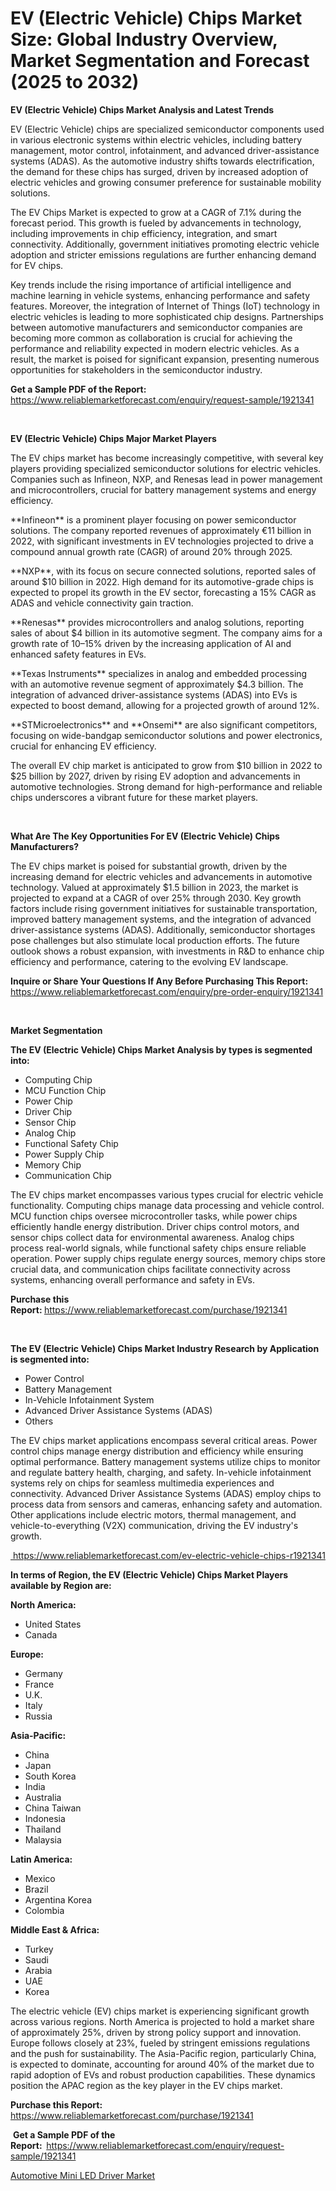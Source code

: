 <p><h1>EV (Electric Vehicle) Chips Market Size: Global Industry Overview, Market Segmentation and Forecast (2025 to 2032)</h1></p><p><strong>EV (Electric Vehicle) Chips Market Analysis and Latest Trends</strong></p>
<p><p>EV (Electric Vehicle) chips are specialized semiconductor components used in various electronic systems within electric vehicles, including battery management, motor control, infotainment, and advanced driver-assistance systems (ADAS). As the automotive industry shifts towards electrification, the demand for these chips has surged, driven by increased adoption of electric vehicles and growing consumer preference for sustainable mobility solutions.</p><p>The EV Chips Market is expected to grow at a CAGR of 7.1% during the forecast period. This growth is fueled by advancements in technology, including improvements in chip efficiency, integration, and smart connectivity. Additionally, government initiatives promoting electric vehicle adoption and stricter emissions regulations are further enhancing demand for EV chips.</p><p>Key trends include the rising importance of artificial intelligence and machine learning in vehicle systems, enhancing performance and safety features. Moreover, the integration of Internet of Things (IoT) technology in electric vehicles is leading to more sophisticated chip designs. Partnerships between automotive manufacturers and semiconductor companies are becoming more common as collaboration is crucial for achieving the performance and reliability expected in modern electric vehicles. As a result, the market is poised for significant expansion, presenting numerous opportunities for stakeholders in the semiconductor industry.</p></p>
<p><strong>Get a Sample PDF of the Report:&nbsp;</strong> <a href="https://www.reliablemarketforecast.com/enquiry/request-sample/1921341?utm_campaign=2947&utm_medium=2&utm_source=Github&utm_content=ia&utm_term=07042025&utm_id=ev-electric-vehicle-chips">https://www.reliablemarketforecast.com/enquiry/request-sample/1921341</a></p>
<p>&nbsp;</p>
<p><strong>EV (Electric Vehicle) Chips Major Market Players</strong></p>
<p><p>The EV chips market has become increasingly competitive, with several key players providing specialized semiconductor solutions for electric vehicles. Companies such as Infineon, NXP, and Renesas lead in power management and microcontrollers, crucial for battery management systems and energy efficiency.</p><p>**Infineon** is a prominent player focusing on power semiconductor solutions. The company reported revenues of approximately €11 billion in 2022, with significant investments in EV technologies projected to drive a compound annual growth rate (CAGR) of around 20% through 2025.</p><p>**NXP**, with its focus on secure connected solutions, reported sales of around $10 billion in 2022. High demand for its automotive-grade chips is expected to propel its growth in the EV sector, forecasting a 15% CAGR as ADAS and vehicle connectivity gain traction.</p><p>**Renesas** provides microcontrollers and analog solutions, reporting sales of about $4 billion in its automotive segment. The company aims for a growth rate of 10–15% driven by the increasing application of AI and enhanced safety features in EVs.</p><p>**Texas Instruments** specializes in analog and embedded processing with an automotive revenue segment of approximately $4.3 billion. The integration of advanced driver-assistance systems (ADAS) into EVs is expected to boost demand, allowing for a projected growth of around 12%.</p><p>**STMicroelectronics** and **Onsemi** are also significant competitors, focusing on wide-bandgap semiconductor solutions and power electronics, crucial for enhancing EV efficiency.</p><p>The overall EV chip market is anticipated to grow from $10 billion in 2022 to $25 billion by 2027, driven by rising EV adoption and advancements in automotive technologies. Strong demand for high-performance and reliable chips underscores a vibrant future for these market players.</p></p>
<p>&nbsp;</p>
<p><strong>What Are The Key Opportunities For EV (Electric Vehicle) Chips Manufacturers?</strong></p>
<p><p>The EV chips market is poised for substantial growth, driven by the increasing demand for electric vehicles and advancements in automotive technology. Valued at approximately $1.5 billion in 2023, the market is projected to expand at a CAGR of over 25% through 2030. Key growth factors include rising government initiatives for sustainable transportation, improved battery management systems, and the integration of advanced driver-assistance systems (ADAS). Additionally, semiconductor shortages pose challenges but also stimulate local production efforts. The future outlook shows a robust expansion, with investments in R&D to enhance chip efficiency and performance, catering to the evolving EV landscape.</p></p>
<p><strong>Inquire or Share Your Questions If Any Before Purchasing This Report:</strong> <a href="https://www.reliablemarketforecast.com/enquiry/pre-order-enquiry/1921341?utm_campaign=2947&utm_medium=2&utm_source=Github&utm_content=ia&utm_term=07042025&utm_id=ev-electric-vehicle-chips">https://www.reliablemarketforecast.com/enquiry/pre-order-enquiry/1921341</a></p>
<p>&nbsp;</p>
<p><strong>Market Segmentation</strong></p>
<p><strong>The EV (Electric Vehicle) Chips Market Analysis by types is segmented into:</strong></p>
<p><ul><li>Computing Chip</li><li>MCU Function Chip</li><li>Power Chip</li><li>Driver Chip</li><li>Sensor Chip</li><li>Analog Chip</li><li>Functional Safety Chip</li><li>Power Supply Chip</li><li>Memory Chip</li><li>Communication Chip</li></ul></p>
<p><p>The EV chips market encompasses various types crucial for electric vehicle functionality. Computing chips manage data processing and vehicle control. MCU function chips oversee microcontroller tasks, while power chips efficiently handle energy distribution. Driver chips control motors, and sensor chips collect data for environmental awareness. Analog chips process real-world signals, while functional safety chips ensure reliable operation. Power supply chips regulate energy sources, memory chips store crucial data, and communication chips facilitate connectivity across systems, enhancing overall performance and safety in EVs.</p></p>
<p><strong>Purchase this Report:&nbsp;</strong><a href="https://www.reliablemarketforecast.com/purchase/1921341?utm_campaign=2947&utm_medium=2&utm_source=Github&utm_content=ia&utm_term=07042025&utm_id=ev-electric-vehicle-chips">https://www.reliablemarketforecast.com/purchase/1921341</a></p>
<p>&nbsp;</p>
<p><strong>The EV (Electric Vehicle) Chips Market Industry Research by Application is segmented into:</strong></p>
<p><ul><li>Power Control</li><li>Battery Management</li><li>In-Vehicle Infotainment System</li><li>Advanced Driver Assistance Systems (ADAS)</li><li>Others</li></ul></p>
<p><p>The EV chips market applications encompass several critical areas. Power control chips manage energy distribution and efficiency while ensuring optimal performance. Battery management systems utilize chips to monitor and regulate battery health, charging, and safety. In-vehicle infotainment systems rely on chips for seamless multimedia experiences and connectivity. Advanced Driver Assistance Systems (ADAS) employ chips to process data from sensors and cameras, enhancing safety and automation. Other applications include electric motors, thermal management, and vehicle-to-everything (V2X) communication, driving the EV industry's growth.</p></p>
<p><a href="https://www.reliablemarketforecast.com/ev-electric-vehicle-chips-r1921341?utm_campaign=2947&utm_medium=2&utm_source=Github&utm_content=ia&utm_term=07042025&utm_id=ev-electric-vehicle-chips">&nbsp;https://www.reliablemarketforecast.com/ev-electric-vehicle-chips-r1921341</a></p>
<p><strong>In terms of Region, the EV (Electric Vehicle) Chips Market Players available by Region are:</strong></p>
<p>
    <p> <strong> North America: </strong>
        <ul>
            <li>United States</li>
            <li>Canada</li>
        </ul>
        </p> 
    <p> <strong> Europe: </strong>
        <ul>
            <li>Germany</li>
            <li>France</li>
            <li>U.K.</li>
            <li>Italy</li>
            <li>Russia</li>
        </ul>
        </p> 
    <p> <strong> Asia-Pacific: </strong>
        <ul>
            <li>China</li>
            <li>Japan</li>
            <li>South Korea</li>
            <li>India</li>
            <li>Australia</li>
            <li>China Taiwan</li>
            <li>Indonesia</li>
            <li>Thailand</li>
            <li>Malaysia</li>
        </ul>
        </p> 
    <p> <strong> Latin America: </strong>
        <ul>
            <li>Mexico</li>
            <li>Brazil</li>
            <li>Argentina Korea</li>
            <li>Colombia</li>
        </ul>
        </p> 
    <p> <strong> Middle East & Africa: </strong>
        <ul>
            <li>Turkey</li>
            <li>Saudi</li>
            <li>Arabia</li>
            <li>UAE</li>
            <li>Korea</li>
        </ul>
    </p>
    </p>
<p><p>The electric vehicle (EV) chips market is experiencing significant growth across various regions. North America is projected to hold a market share of approximately 25%, driven by strong policy support and innovation. Europe follows closely at 23%, fueled by stringent emissions regulations and the push for sustainability. The Asia-Pacific region, particularly China, is expected to dominate, accounting for around 40% of the market due to rapid adoption of EVs and robust production capabilities. These dynamics position the APAC region as the key player in the EV chips market.</p></p>
<p><strong>Purchase this Report: </strong><a href="https://www.reliablemarketforecast.com/purchase/1921341?utm_campaign=2947&utm_medium=2&utm_source=Github&utm_content=ia&utm_term=07042025&utm_id=ev-electric-vehicle-chips">https://www.reliablemarketforecast.com/purchase/1921341</a></p>
<p>&nbsp;<strong>Get a Sample PDF of the Report:&nbsp;&nbsp;</strong><a href="https://www.reliablemarketforecast.com/enquiry/request-sample/1921341?utm_campaign=2947&utm_medium=2&utm_source=Github&utm_content=ia&utm_term=07042025&utm_id=ev-electric-vehicle-chips">https://www.reliablemarketforecast.com/enquiry/request-sample/1921341</a></p>
<p><strong></strong></p>
<p><p><a href="https://github.com/djembashote/Market-Research-Report-List-1/blob/main/automotive-mini-led-driver-market.md?utm_campaign=2947&utm_medium=2&utm_source=Github&utm_content=ia&utm_term=07042025&utm_id=ev-electric-vehicle-chips">Automotive Mini LED Driver Market</a></p></p>
